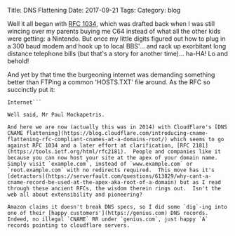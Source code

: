 Title: DNS Flattening
Date: 2017-09-21
Tags: 
Category: blog


Well it all began with [RFC 1034](https://tools.ietf.org/html/rfc1034), which was drafted back when I was still wincing over my parents buying me C64 instead of what all the other kids were getting: a Nintendo.  But once my little digits figured out how to plug in a 300 baud modem and hook up to local BBS'... and rack up exorbitant long distance telephone bills (but that's a story for another time)... ha-HA!  Lo and behold!

And yet by that time the burgeoning internet was demanding something better than FTPing a common 'HOSTS.TXT' file around.  As the RFC so succinctly put it:

```The impetus for the development of the domain system was growth in the
Internet```

Well said, Mr Paul Mockapetris.

And here we are now (actually this was in 2014) with CloudFlare's [DNS CNAME flattening](https://blog.cloudflare.com/introducing-cname-flattening-rfc-compliant-cnames-at-a-domains-root/) which seems to go against RFC 1034 and a later effort at clarification, [RFC 2181](https://tools.ietf.org/html/rfc2181).  People and companies like it because you can now host your site at the apex of your domain name. Simply visit `example.com`, instead of `www.example.com` or `root.example.com` with no redirects required.  This move has it's [detractors](https://serverfault.com/questions/613829/why-cant-a-cname-record-be-used-at-the-apex-aka-root-of-a-domain) but as I read through these ancient RFCs, the wisdom therein rings out.  Isn't the web all about extensibility and pioneering?

Amazon claims it doesn't break DNS specs, so I did some `dig`-ing into one of their [happy customers'](https://genius.com) DNS records.  Indeed, no illegal `CNAME` RR under `genius.com`, just happy `A` records pointing to cloudflare servers.
